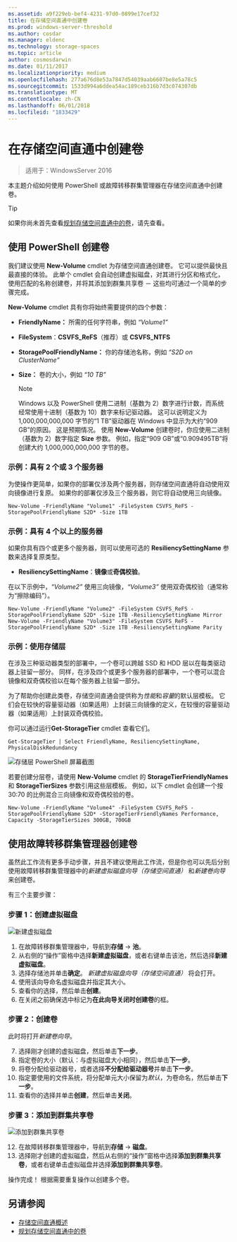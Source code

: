 ```yaml
---
ms.assetid: a9f229eb-bef4-4231-97d0-0899e17cef32
title: 在存储空间直通中创建卷
ms.prod: windows-server-threshold
ms.author: cosdar
ms.manager: eldenc
ms.technology: storage-spaces
ms.topic: article
author: cosmosdarwin
ms.date: 01/11/2017
ms.localizationpriority: medium
ms.openlocfilehash: 277a676d8e53a7847d54039aab6607be8e5a78c5
ms.sourcegitcommit: 1533d994a6ddea54ac189ceb316b7d3c074307db
ms.translationtype: MT
ms.contentlocale: zh-CN
ms.lasthandoff: 06/01/2018
ms.locfileid: "1833429"
---
```

# <a name="creating-volumes-in-storage-spaces-direct"></a>在存储空间直通中创建卷

>适用于：WindowsServer 2016

本主题介绍如何使用 PowerShell 或故障转移群集管理器在存储空间直通中创建卷。

   >[!TIP]
   >  如果你尚未首先查看[规划存储空间直通中的卷](plan-volumes.md)，请先查看。

## <a name="create-volumes-using-powershell"></a>使用 PowerShell 创建卷

我们建议使用 **New-Volume** cmdlet 为存储空间直通创建卷。 它可以提供最快且最直接的体验。 此单个 cmdlet 会自动创建虚拟磁盘，对其进行分区和格式化，使用匹配的名称创建卷，并将其添加到群集共享卷 － 这些均可通过一个简单的步骤完成。

**New-Volume** cmdlet 具有你将始终需要提供的四个参数：

- **FriendlyName：** 所需的任何字符串，例如 *“Volume1”*
- **FileSystem**：**CSVFS_ReFS**（推荐）或 **CSVFS_NTFS**
- **StoragePoolFriendlyName：** 你的存储池名称，例如 *“S2D on ClusterName”*
- **Size：** 卷的大小，例如 *“10 TB”*

   >[!NOTE]
   >  Windows 以及 PowerShell 使用二进制（基数为 2）数字进行计数，而系统经常使用十进制（基数为 10）数字来标记驱动器。 这可以说明定义为 1,000,000,000,000 字节的“1 TB”驱动器在 Windows 中显示为大约“909 GB”的原因。 这是预期情况。 使用 **New-Volume** 创建卷时，你应使用二进制（基数为 2）数字指定 **Size** 参数。 例如，指定“909 GB”或“0.909495TB”将创建大约 1,000,000,000,000 字节的卷。

### <a name="example-with-2-or-3-servers"></a>示例：具有 2 个或 3 个服务器

为使操作更简单，如果你的部署仅涉及两个服务器，则存储空间直通将自动使用双向镜像进行复原。 如果你的部署仅涉及三个服务器，则它将自动使用三向镜像。

```
New-Volume -FriendlyName "Volume1" -FileSystem CSVFS_ReFS -StoragePoolFriendlyName S2D* -Size 1TB
```

### <a name="example-with-4-servers"></a>示例：具有 4 个以上的服务器

如果你具有四个或更多个服务器，则可以使用可选的 **ResiliencySettingName** 参数来选择复原类型。

-   **ResiliencySettingName**：**镜像**或**奇偶校验**。

在以下示例中，*“Volume2”* 使用三向镜像，*“Volume3”* 使用双奇偶校验（通常称为“擦除编码”）。

```
New-Volume -FriendlyName "Volume2" -FileSystem CSVFS_ReFS -StoragePoolFriendlyName S2D* -Size 1TB -ResiliencySettingName Mirror
New-Volume -FriendlyName "Volume3" -FileSystem CSVFS_ReFS -StoragePoolFriendlyName S2D* -Size 1TB -ResiliencySettingName Parity
```

### <a name="example-using-storage-tiers"></a>示例：使用存储层

在涉及三种驱动器类型的部署中，一个卷可以跨越 SSD 和 HDD 层以在每类驱动器上驻留一部分。 同样，在涉及四个或更多个服务器的部署中，一个卷可以混合镜像和双奇偶校验以在每个服务器上驻留一部分。

为了帮助你创建此类卷，存储空间直通会提供称为*性能*和*容量*的默认层模板。 它们会在较快的容量驱动器（如果适用）上封装三向镜像的定义，在较慢的容量驱动器（如果适用）上封装双奇偶校验。

你可以通过运行**Get-StorageTier** cmdlet 查看它们。

```
Get-StorageTier | Select FriendlyName, ResiliencySettingName, PhysicalDiskRedundancy
```

![存储层 PowerShell 屏幕截图](media/creating-volumes/storage-tiers-screenshot.png)

若要创建分层卷，请使用 **New-Volume** cmdlet 的 **StorageTierFriendlyNames** 和 **StorageTierSizes** 参数引用这些层模板。 例如，以下 cmdlet 会创建一个按 30:70 的比例混合三向镜像和双奇偶校验的卷。

```
New-Volume -FriendlyName "Volume4" -FileSystem CSVFS_ReFS -StoragePoolFriendlyName S2D* -StorageTierFriendlyNames Performance, Capacity -StorageTierSizes 300GB, 700GB
```

## <a name="create-volumes-using-failover-cluster-manager"></a>使用故障转移群集管理器创建卷

虽然此工作流有更多手动步骤，并且不建议使用此工作流，但是你也可以先后分别使用故障转移群集管理器中的*新建虚拟磁盘向导（存储空间直通）* 和*新建卷向导*来创建卷。

有三个主要步骤：

### <a name="step-1-create-virtual-disk"></a>步骤 1：创建虚拟磁盘

![新建虚拟磁盘](media/creating-volumes/GUI-Step-1.png)

1. 在故障转移群集管理器中，导航到**存储** -> **池**。
2. 从右侧的“操作”窗格中选择**新建虚拟磁盘**，或者右键单击该池，然后选择**新建虚拟磁盘**。
3. 选择存储池并单击**确定**。 *新建虚拟磁盘向导（存储空间直通）* 将会打开。
4. 使用该向导命名虚拟磁盘并指定其大小。
5. 查看你的选择，然后单击**创建**。
6. 在关闭之前确保选中标记为**在此向导关闭时创建卷**的框。

### <a name="step-2-create-volume"></a>步骤 2：创建卷

此时将打开*新建卷向导*。

7. 选择刚才创建的虚拟磁盘，然后单击**下一步**。
8. 指定卷的大小（默认：与虚拟磁盘大小相同），然后单击**下一步**。 
9. 将卷分配给驱动器号，或者选择**不分配给驱动器号**并单击**下一步**。
10. 指定要使用的文件系统，将分配单元大小保留为*默认*，为卷命名，然后单击**下一步**。
11. 查看你的选择并单击**创建**，然后单击**关闭**。

### <a name="step-3-add-to-cluster-shared-volumes"></a>步骤 3：添加到群集共享卷

![添加到群集共享卷](media/creating-volumes/GUI-Step-2.png)

12. 在故障转移群集管理器中，导航到**存储** -> **磁盘**。
13. 选择刚才创建的虚拟磁盘，然后从右侧的“操作”窗格中选择**添加到群集共享卷**，或者右键单击虚拟磁盘并选择**添加到群集共享卷**。

操作完成！ 根据需要重复操作以创建多个卷。

## <a name="see-also"></a>另请参阅

- [存储空间直通概述](storage-spaces-direct-overview.md)
- [规划存储空间直通中的卷](plan-volumes.md)
